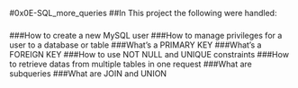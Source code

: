 #0x0E-SQL_more_queries
##In This project the following were handled:

###
###How to create a new MySQL user
###How to manage privileges for a user to a database or table
###What’s a PRIMARY KEY
###What’s a FOREIGN KEY
###How to use NOT NULL and UNIQUE constraints
###How to retrieve datas from multiple tables in one request
###What are subqueries
###What are JOIN and UNION

